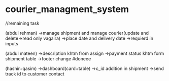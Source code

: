 # courier_managment_system 


//remaining task


(abdul rehman)
->manage shipment and manage courier(update and delete=>read only vagaira)
->place date and delivery date
->requierd in inputs

(abdul mateen)
->description khtm from assign
->payment status khtm form shipment table
->footer change
#doneee


(hashir+qasim)
->dashboard(card+table)
->c_id addition in shipment
->send track id to customer contact